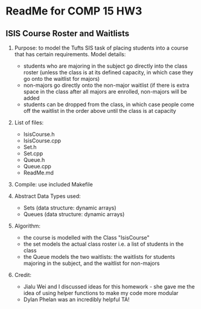 # ReadMe for COMP 15 HW3
## ISIS Course Roster and Waitlists

1.  Purpose: to model the Tufts SIS task of placing students into a course 
    that has certain requirements. Model details:
    - students who are majoring in the subject go directly into the class
      roster (unless the class is at its defined capacity, in which case
      they go onto the waitlist for majors)
    - non-majors go directly onto the non-major waitlist (if there is extra
      space in the class after all majors are enrolled, non-majors will be 
      added
    - students can be dropped from the class, in which case people come off
      the waitlist in the order above until the class is at capacity 

2.  List of files:
    - IsisCourse.h
    - IsisCourse.cpp
    - Set.h
    - Set.cpp
    - Queue.h
    - Queue.cpp
    - ReadMe.md

3.  Compile: use included Makefile

4.  Abstract Data Types used:
    - Sets (data structure: dynamic arrays)
    - Queues (data structure: dynamic arrays)

5.  Algorithm:
    - the course is modelled with the Class "IsisCourse" 
    - the set models the actual class roster i.e. a list of students in the class
    - the Queue models the two waitlists: the waitlists for students majoring in
      the subject, and the waitlist for non-majors 

6.  Credit: 
    - Jialu Wei and I discussed ideas for this homework - she gave me the idea 
    of using helper functions to make my code more modular
    - Dylan Phelan was an incredibly helpful TA! 


